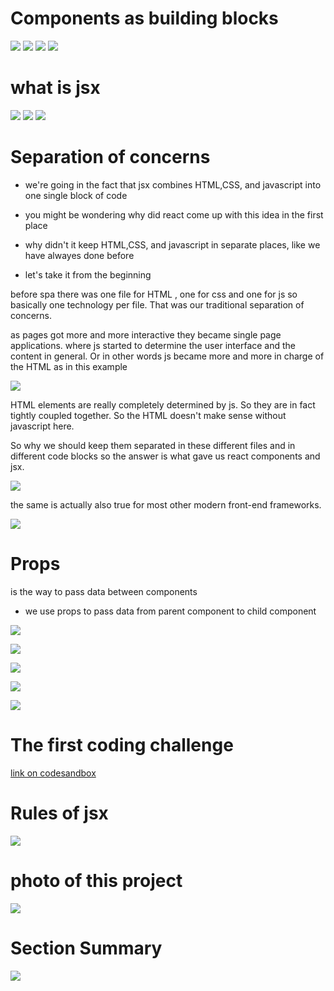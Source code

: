 # Components as building blocks

![](./01.jpg)
![](./02.jpg)
![](./03.jpg)
![](./04.jpg)

# what is jsx

![](./05.jpg)
![](./06.jpg)
![](./07.jpg)

# Separation of concerns

- we're going in the fact that jsx combines HTML,CSS, and javascript into one single block of code
- you might be wondering why did react come up with this idea in the first place
- why didn't it keep HTML,CSS, and javascript in separate places, like we have alwayes done before

- let's take it from the beginning

before spa there was one file for HTML , one for css and one for js so basically one technology per file. That was our traditional separation of concerns.

as pages got more and more interactive they became single page applications. where js started to determine the user interface and the content in general.
Or in other words js became more and more in charge of the HTML as in this example

![](./08.jpg)

HTML elements are really completely determined by js. So they are in fact tightly coupled together.
So the HTML doesn't make sense without javascript here.

So why we should keep them separated in these different files and in different code blocks
so the answer is what gave us react components and jsx.

![](./09.jpg)

the same is actually also true for most other modern front-end frameworks.

![](./10.jpg)

# Props

is the way to pass data between components

- we use props to pass data from parent component to child component

![](./11.jpg)

![](./12.jpg)

![](./13.jpg)

![](./14.jpg)

![](./15.jpg)

# The first coding challenge

[link on codesandbox](https://6w6625.csb.app/)

# Rules of jsx

![](./16.png)

# photo of this project

![](./photo_of_the_first_project.png)

# Section Summary

![](./18.png)
